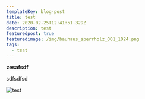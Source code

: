```yaml
---
templateKey: blog-post
title: test
date: 2020-02-25T12:41:51.329Z
description: test
featuredpost: true
featuredimage: /img/bauhaus_sperrholz_001_1024.png
tags:
  - test
---
```

**zesafsdf**

sdfsdfsd

![test](/img/bauhaus_sperrholz_001_1024.png "test")
